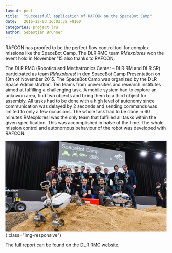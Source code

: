 ```yaml
---
layout: post
title:  "Successfull application of RAFCON on the SpaceBot Camp"
date:   2016-12-03 16:03:38 +0100
categories: project lru
author: Sebastian Brunner
---
```


RAFCON has proofed to be the perfect flow control tool for complex missions like the SpaceBot Camp. The DLR RMC team _RMexplores_ won the event hold in November '15 also thanks to RAFCON.

The DLR RMC (Robotics and Mechatronics Center – DLR RM and DLR SR) participated as team _[RMexplores!][RMexplores]_ in den SpaceBot Camp Presentation on 13th of November 2015. The SpaceBot Camp was organized by the DLR Space Administration. Ten teams from universities and research institutes aimed at fulfilling a challenging task. A mobile system had to explore an unknwon area, find two objects and bring them to a third object for assembly. All tasks had to be done with a high level of autonomy since communication was delayed by 2 seconds and sending commands was limited to only a few occasions. The whole task had to be done in 60 minutes.RMexplores! was the only team that fulfilled all tasks within the given specification. This was accomplished in halve of the time. The whole mission control and autonomous behaviour of the robot was developed with RAFCON.

![Team of the SpaceBot Camp 2015](images/news/Spacebot_Camp_2015_Team.jpg){:class="img-responsive"}

The full report can be found on the [DLR RMC website][full-report].

[RMexplores]: http://www.dlr.de/rmc/rm/en/desktopdefault.aspx/tabid-10781/18794_read-43643/
[full-report]: http://www.dlr.de/rmc/rm/en/desktopdefault.aspx/tabid-3755/17612_read-44875/